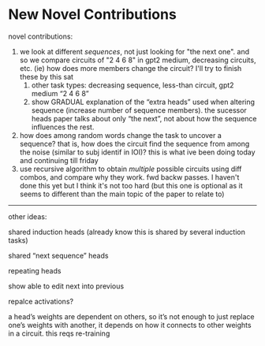 # New Novel Contributions

novel contributions:

1. we look at different *sequences*, not just looking for "the next one". and so we compare circuits of "2 4 6 8" in gpt2 medium, decreasing circuits, etc. (ie) how does more members change the circuit? I'll try to finish these by this sat
    1. other task types: decreasing sequence, less-than circuit, gpt2 medium “2 4 6 8”
    2. show GRADUAL explanation of the “extra heads” used when altering sequence (increase number of sequence members). the sucessor heads paper talks about only “the next”, not about how the sequence influences the rest.
2. how does among random words change the task to uncover a sequence? that is, how does the circuit find the sequence from among the noise (similar to subj identif in IOI)? this is what ive been doing today and continuing till friday
3. use recursive algorithm to obtain *multiple* possible circuits using diff combos, and compare why they work. fwd backw passes. I haven't done this yet but I think it's not too hard (but this one is optional as it seems to different than the main topic of the paper to relate to)

---

other ideas:

shared induction heads (already know this is shared by several induction tasks)

shared “next sequence” heads

repeating heads

show able to edit next into previous 

repalce activations?

a head’s weights are dependent on others, so it’s not enough to just replace one’s weights with another, it depends on how it connects to other weights in a circuit. this reqs re-training